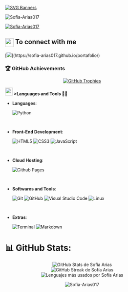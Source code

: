 [![SVG Banners](https://svg-banners.vercel.app/api?type=luminance&text1=I'm%20Danna%20Sofia%20Arias%20😘&width=800&height=400)](https://github.com/Akshay090/svg-banners)

<p align="left"> <img src="https://komarev.com/ghpvc/?username=Sofia-Arias017&label=Profile%20views&color=c7108d&style=for-the-badge" alt="Sofia-Arias017" /> </p>

<p align="left"> <a href="https://github.com/ryo-ma/github-profile-trophy"><img src="https://github-profile-trophy.vercel.app/?username=Sofia-Arias017" alt="Sofia-Arias017" /></a> </p>

<summary><h2><img src="https://emoji.gg/emoji/2923_kirbySpin" align="center"
                 width="28" /> To connect with me</h2></summary>
[<img src="https://img.shields.io/badge/Portafolio-Sofía_Arias-ff69b4?style=for-the-badge&logo=github&logoColor=white">](https://sofia-arias017.github.io/portafolio/)
<h3 align="left">🏆 GitHub Achievements</h3>

<p align="center">
  <a href="https://github.com/ryo-ma/github-profile-trophy">
    <img 
      src="https://github-profile-trophy.vercel.app/?username=Sofia-Arias017&theme=onestar&no-frame=true&margin-w=10&column=7" 
      alt="GitHub Trophies" 
    />
  </a>
</p>


<img src="https://media2.giphy.com/media/QssGEmpkyEOhBCb7e1/giphy.gif?cid=ecf05e47a0n3gi1bfqntqmob8g9aid1oyj2wr3ds3mg700bl&rid=giphy.gif" width ="25"><b> >Languages and Tools 🧑‍💻 </b>
 <br>
 
 - **Languages**:
     
     ![Python](https://img.shields.io/badge/Python%20-%2314354C.svg?style=for-the-badge&logo=python&logoColor=white)
 
 <br>   
     
 - **Front-End Development**:
 
    ![HTML5](https://img.shields.io/badge/HTML5%20-%23E34F26.svg?style=for-the-badge&logo=html5&logoColor=white)
    ![CSS3](https://img.shields.io/badge/CSS%20-%231572B6.svg?style=for-the-badge&logo=css3&logoColor=white)
    ![JavaScript](https://img.shields.io/badge/JavaScript%20-%23F7DF1E.svg?style=for-the-badge&logo=javascript&logoColor=black)
 
 <br>
 
 - **Cloud Hosting**:
 
     ![Github Pages](https://img.shields.io/badge/GitHub%20Pages-%23327FC7.svg?style=for-the-badge&logo=github&logoColor=white)
     
 <br>
 
 - **Softwares and Tools**:
 
     ![Git](https://img.shields.io/badge/git-%23F05033.svg?style=for-the-badge&logo=git&logoColor=white)
     ![GitHub](https://img.shields.io/badge/github-%23121011.svg?style=for-the-badge&logo=github&logoColor=white)
     ![Visual Studio Code](https://img.shields.io/badge/Visual%20Studio%20Code-0078d7.svg?style=for-the-badge&logo=visual-studio-code&logoColor=white)
     ![Linux](https://img.shields.io/badge/Linux-FCC624?style=for-the-badge&logo=linux&logoColor=black) 
 
 <br>
 
 - **Extras**:
 
     ![Terminal](https://img.shields.io/badge/Terminal-%23054020?style=for-the-badge&logo=gnu-bash&logoColor=white)
     ![Markdown](https://img.shields.io/badge/markdown-%23000000.svg?style=for-the-badge&logo=markdown&logoColor=white)   

# 📊 GitHub Stats:

<p align="center">
  <img 
    src="https://github-readme-stats.vercel.app/api?username=Sofia-Arias017&theme=onestar&hide_border=false&include_all_commits=true&count_private=true" 
    alt="GitHub Stats de Sofía Arias" 
  /><br/>
  <img 
    src="https://github-readme-streak-stats.herokuapp.com/?user=Sofia-Arias017&theme=onestar&hide_border=false" 
    alt="GitHub Streak de Sofía Arias" 
  /><br/>
  <img 
    src="https://github-readme-stats.vercel.app/api/top-langs/?username=Sofia-Arias017&theme=onestar&hide_border=false&layout=compact" 
    alt="Lenguajes más usados por Sofía Arias" 
  />
</p>

<p align="center"><img align="center" src="https://i.pinimg.com/originals/ca/c5/52/cac552177ecabfd2ff9b20be591b9c22.gif" alt="Sofia-Arias017" /></p>
